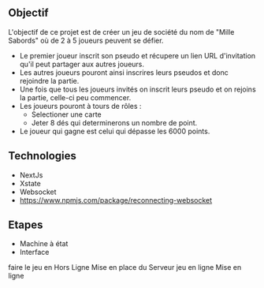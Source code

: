## Objectif

L'objectif de ce projet est de créer un jeu de société du nom de "Mille Sabords" où de 2 à 5 joueurs peuvent se défier.

- Le premier joueur inscrit son pseudo et récupere un lien URL d'invitation qu'il peut partager aux autres joueurs.
- Les autres joueurs pouront ainsi inscrires leurs pseudos et donc rejoindre la partie.
- Une fois que tous les joueurs invités on inscrit leurs pseudo et on rejoins la partie, celle-ci peu commencer.
- Les joueurs pouront à tours de rôles :
  - Selectioner une carte
  - Jeter 8 dés qui determinerons un nombre de point.
- Le joueur qui gagne est celui qui dépasse les 6000 points.

## Technologies

- NextJs
- Xstate
- Websocket
- https://www.npmjs.com/package/reconnecting-websocket

## Etapes

- Machine à état
- Interface

faire le jeu en Hors Ligne
Mise en place du Serveur
jeu en ligne
Mise en ligne
